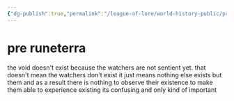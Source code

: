 ```yaml
---
{"dg-publish":true,"permalink":"/league-of-lore/world-history-public/pre-runeterra/"}
---
```


# pre runeterra


the void doesn't exist because the watchers are not sentient yet. that doesn't mean the watchers don't exist it just means nothing else exists but them and as a result there is nothing to observe their existence to make them able to experience existing 
its confusing and only kind of important 

